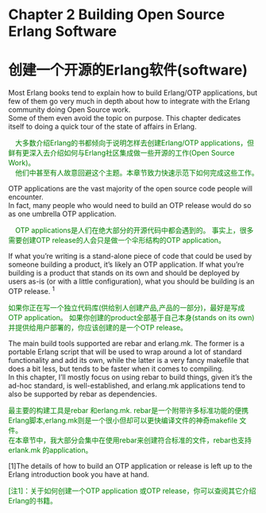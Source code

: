 # Chapter 2 Building Open Source Erlang Software
# 创建一个开源的Erlang软件(software)

Most Erlang books tend to explain how to build Erlang/OTP applications, but few of them go very much in depth about how to integrate with the Erlang community doing Open Source work.<br>
Some of them even avoid the topic on purpose. This chapter dedicates itself to doing a quick tour of the state of affairs in Erlang.
<p></p>
<font color="green">
&emsp;大多数介绍Erlang的书都倾向于说明怎样去创建Erlang/OTP applications，但鲜有更深入去介绍如何与Erlang社区集成做一些开源的工作(Open Source Work)。<br>
&emsp;他们中甚至有人故意回避这个主题。本章节致力快速示范下如何完成这些工作。
</font>
<p></p>
OTP applications are the vast majority of the open source code people will encounter.<br>
In fact, many people who would need to build an OTP release would do so as one umbrella OTP application.
<p></p>
<font color="green">
&emsp;OTP applications是人们在绝大部分的开源代码中都会遇到的。
事实上，很多需要创建OTP release的人会只是做一个伞形结构的OTP application。
</font>
<p></p>
If what you’re writing is a stand-alone piece of code that could be used by someone building a product, it’s likely an OTP application. If what you’re building is a product that stands on its own and should be deployed by users as-is (or with a little configuration), what you should be building is an OTP release. <sup>1</sup>
<p></p>
<font color="green">
如果你正在写一个独立代码库(供给别人创建产品,产品的一部分)，最好是写成OTP application。 如果你创建的product全部基于自己本身(stands on its own)并提供给用户部署的，你应该创建的是一个OTP release。
</font>
<p></p>
The main build tools supported are rebar and erlang.mk. The former is a portable Erlang script that will be used to wrap around a lot of standard functionality and add its own, while the latter is a very fancy makefile that does a bit less, but tends to be faster when it comes to compiling.<br>
 In this chapter, I’ll mostly focus on using rebar to build things, given it’s the ad-hoc standard, is well-established, and erlang.mk applications tend to also be supported by rebar as dependencies.
<p></p>
<font color="green">
最主要的构建工具是rebar 和erlang.mk. rebar是一个附带许多标准功能的便携Erlang脚本,erlang.mk则是一个很小但却可以更快编译文件的神奇makefile 文件。<br>
在本章节中，我大部分会集中在使用rebar来创建符合标准的文件，rebar也支持erlank.mk 的application。
</font>
<p></p>
[1]The details of how to build an OTP application or release is left up to the Erlang introduction book you have at hand.
<p></p>
<font color="green">
[注1]：关于如何创建一个OTP application 或OTP release，你可以查阅其它介绍Erlang的书籍。
</font>
